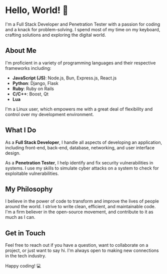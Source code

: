# Hello, World! 👋

I'm a Full Stack Developer and Penetration Tester with a passion for coding and a knack for problem-solving. I spend most of my time on my keyboard, crafting solutions and exploring the digital world.

## About Me

I'm proficient in a variety of programming languages and their respective frameworks including:

- **JavaScript (JS)**: Node.js, Bun, Express.js, React.js
- **Python**: Django, Flask
- **Ruby**: Ruby on Rails
- **C/C++**: Boost, Qt
- **Lua**

I'm a Linux user, which empowers me with a great deal of flexibility and control over my development environment.

## What I Do

As a **Full Stack Developer**, I handle all aspects of developing an application, including front-end, back-end, database, networking, and user interface design.

As a **Penetration Tester**, I help identify and fix security vulnerabilities in systems. I use my skills to simulate cyber attacks on a system to check for exploitable vulnerabilities.

## My Philosophy

I believe in the power of code to transform and improve the lives of people around the world. I strive to write clean, efficient, and maintainable code. I'm a firm believer in the open-source movement, and contribute to it as much as I can.

## Get in Touch

Feel free to reach out if you have a question, want to collaborate on a project, or just want to say hi. I'm always open to making new connections in the tech industry.

Happy coding! 💻


<!---
issa-char/issa-char is a ✨ special ✨ repository because its `README.md` (this file) appears on your GitHub profile.
You can click the Preview link to take a look at your changes.
--->
